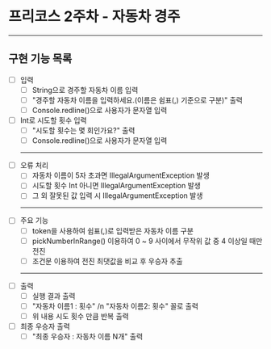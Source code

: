 # 프리코스 2주차 - 자동차 경주
---
## 구현 기능 목록
- [ ] 입력 <br>
  - [ ] String으로 경주할 자동차 이름 입력 <br>
  - [ ] "경주할 자동차 이름을 입력하세요.(이름은 쉼표(,) 기준으로 구분)" 출력 <br>
  - [ ] Console.redline()으로 사용자가 문자열 입력 <br>
- [ ] Int로 시도할 횟수 입력 <br>
  - [ ] "시도할 횟수는 몇 회인가요?" 출력 <br>
  - [ ] Console.redline()으로 사용자가 문자열 입력 <br>
  ---
- [ ] 오류 처리 <br>
  - [ ] 자동차 이름이 5자 초과면 IllegalArgumentException 발생 <br>
  - [ ] 시도할 횟수 Int 아니면 IllegalArgumentException 발생 <br>
  - [ ] 그 외 잘못된 값 입력 시 IllegalArgumentException 발생 <br>
  ---
- [ ] 주요 기능 <br>
  - [ ] token을 사용하여 쉼표(,)로 입력받은 자동차 이름 구분 <br>
  - [ ] pickNumberInRange() 이용하여 0 ~ 9 사이에서 무작위 값 중 4 이상일 때만 전진 <br>
  - [ ] 조건문 이용하여 전진 최댓값을 비교 후 우승자 추출 <br>
  ---
- [ ] 출력 <br>
  - [ ] 실행 결과 출력 <br>
  - [ ] "자동차 이름1 : 횟수" /n "자동차 이름2: 횟수" 꼴로 출력 <br>
  - [ ] 위 내용 시도 횟수 만큼 반복 출력 <br>
- [ ] 최종 우승자 출력 <br>
  - [ ] "최종 우승자 : 자동차 이름 N개" 출력
